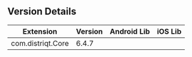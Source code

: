 ## Version Details

| Extension | Version | Android Lib | iOS Lib |
| --- | --- | --- | --- |
| com.distriqt.Core | 6.4.7 |  |  |
